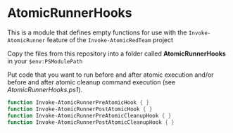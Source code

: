 # AtomicRunnerHooks

This is a module that defines empty functions for use with the  `Invoke-AtomicRunner` feature of the `Invoke-AtomicRedTeam` project

Copy the files from this repository into a folder called **AtomicRunnerHooks** in your `$env:PSModulePath`

Put code that you want to run before and after atomic execution and/or before and after atomic cleanup command execution (see *AtomicRunnerHooks.ps1*).

```powershell
function Invoke-AtomicRunnerPreAtomicHook { }
function Invoke-AtomicRunnerPostAtomicHook { }
function Invoke-AtomicRunnerPreAtomicCleanupHook { }
function Invoke-AtomicRunnerPostAtomicCleanupHook { }
```